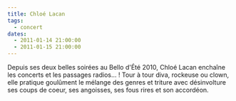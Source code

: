 ```yaml
---
title: Chloé Lacan
tags: 
  - concert
dates:
  - 2011-01-14 21:00:00
  - 2011-01-15 21:00:00
---
```


Depuis ses deux belles soirées au Bello d'Été 2010, Chloé Lacan enchaîne les concerts et les passages radios... !
Tour à tour diva, rockeuse ou clown, elle pratique goulûment le mélange des genres et triture avec désinvolture ses coups de coeur, ses angoisses, ses fous rires et son accordéon.
